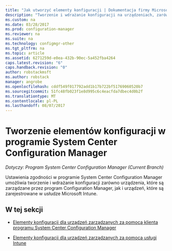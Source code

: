 ```yaml
---
title: "Jak utworzyć elementy konfiguracji | Dokumentacja firmy Microsoft"
description: "Tworzenie i wdrażanie konfiguracji na urządzeniach, zarówno zarządzanych przez program System Center Configuration Manager i zarejestrowane w usłudze Microsoft Intune."
ms.custom: na
ms.date: 03/28/2017
ms.prod: configuration-manager
ms.reviewer: na
ms.suite: na
ms.technology: configmgr-other
ms.tgt_pltfrm: na
ms.topic: article
ms.assetid: 6271259d-e0ea-432b-90ec-5a452fba4264
caps.latest.revision: "6"
caps.handback.revision: "0"
author: robstackmsft
ms.author: robstack
manager: angrobe
ms.openlocfilehash: cddf549f017792add1b17b722bf51769060520b7
ms.sourcegitcommit: 51fc48fb023f1e8d995c6c4eacfda7dbec4d0b2f
ms.translationtype: MT
ms.contentlocale: pl-PL
ms.lasthandoff: 08/07/2017
---
```

# <a name="how-to-create-configuration-items-in-system-center-configuration-manager"></a>Tworzenie elementów konfiguracji w programie System Center Configuration Manager

*Dotyczy: Program System Center Configuration Manager (Current Branch)*

Ustawienia zgodności w programie System Center Configuration Manager umożliwia tworzenie i wdrażanie konfiguracji zarówno urządzenia, które są zarządzane przez program Configuration Manager, jak i urządzeń, które są zarejestrowane w usłudze Microsoft Intune.  

## <a name="in-this-section"></a>W tej sekcji  

-   [Elementy konfiguracji dla urządzeń zarządzanych za pomocą klienta programu System Center Configuration Manager](../../compliance/deploy-use/configuration-items-for-devices-managed-with-the-client.md)  

-   [Elementy konfiguracji dla urządzeń zarządzanych za pomocą usługi Intune](../../compliance/deploy-use/configuration-items-for-devices-managed-without-the-client.md)  

